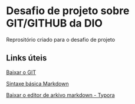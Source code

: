 # Desafio de projeto sobre GIT/GITHUB da DIO 
Reprositório criado para o desafio de projeto

## Links úteis
[Baixar o GIT](https://git-scm.com/downloads)

[Sintaxe básica Markdown](https://www.markdownguide.org/basic-syntax/)

[Baixar o editor de arkivo markdown - Typora](https://typora.br.uptodown.com/windows/download)
